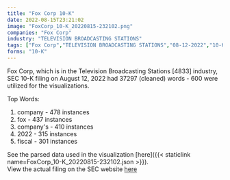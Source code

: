```yaml
---
title: "Fox Corp 10-K"
date: 2022-08-15T23:21:02
image: "FoxCorp_10-K_20220815-232102.png"
companies: "Fox Corp"
industry: "TELEVISION BROADCASTING STATIONS"
tags: ["Fox Corp","TELEVISION BROADCASTING STATIONS","08-12-2022","10-K"]
forms: "10-K"
---
```

Fox Corp, which is in the Television Broadcasting Stations [4833] industry, SEC 10-K filing on August 12, 2022 had 37297 (cleaned) words - 600 were utilized for the visualizations.

Top Words:
1. company - 478 instances
2. fox - 437 instances
3. company's - 410 instances
4. 2022 - 315 instances
5. fiscal - 301 instances


See the parsed data used in the visualization [here]({{< staticlink name=FoxCorp_10-K_20220815-232102.json >}}).  
View the actual filing on the SEC website [here](https://www.sec.gov/Archives/edgar/data/1754301/0001628280-22-022584.txt)
